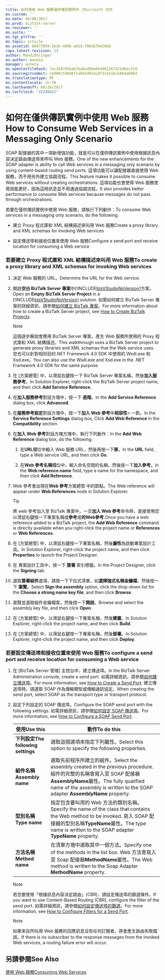 ```yaml
---
title: 如何使用 Web 服務僅供傳訊實例中 |Microsoft 文件
ms.custom: ''
ms.date: 06/08/2017
ms.prod: biztalk-server
ms.reviewer: ''
ms.suite: ''
ms.tgt_pltfrm: ''
ms.topic: article
ms.assetid: 66873959-5b1b-4d9b-ad19-f083670420b8
caps.latest.revision: 14
author: MandiOhlinger
ms.author: mandia
manager: anneta
ms.openlocfilehash: 7ac3e87d54ab7babed8be6b4d81267d22d8ac319
ms.sourcegitcommit: cb908c540d8f1a692d01dc8f313e16cb4b4e696d
ms.translationtype: MT
ms.contentlocale: zh-TW
ms.lasthandoff: 09/20/2017
ms.locfileid: "22249422"
---
```

# <a name="how-to-consume-web-services-in-a-messaging-only-scenario"></a><span data-ttu-id="9cb55-102">如何在僅供傳訊實例中使用 Web 服務</span><span class="sxs-lookup"><span data-stu-id="9cb55-102">How to Consume Web Services in a Messaging Only Scenario</span></span>
<span data-ttu-id="9cb55-103">SOAP 配接器的其中一項新增強功能，就是可以在僅供傳訊實例中使用根據訊息內容決定路由傳送埠來呼叫 Web 服務。</span><span class="sxs-lookup"><span data-stu-id="9cb55-103">One of the new enhancements for the SOAP adapter is ability to call Web services in a messaging only scenario by using content-based routing send ports.</span></span> <span data-ttu-id="9cb55-104">這項功能可以讓配接器直接使用 Web 服務，而不用另外建立協調流程。</span><span class="sxs-lookup"><span data-stu-id="9cb55-104">This feature makes it possible to consume Web services without creating orchestrations.</span></span> <span data-ttu-id="9cb55-105">這項功能也會使得 Web 服務使用效能更好，因為這時訊息並不用通過協調流程。</span><span class="sxs-lookup"><span data-stu-id="9cb55-105">It also provides better performance to consume Web services because messages do not pass through orchestrations.</span></span>  
  
 <span data-ttu-id="9cb55-106">若要在僅供傳訊實例中使用 Web 服務，請執行下列動作：</span><span class="sxs-lookup"><span data-stu-id="9cb55-106">To consume Web services in a messaging only scenario, do the following:</span></span>  
  
-   <span data-ttu-id="9cb55-107">建立 Proxy 程式庫和 XML 結構描述來叫用 Web 服務</span><span class="sxs-lookup"><span data-stu-id="9cb55-107">Create a proxy library and XML schemas for invoking Web services</span></span>  
  
-   <span data-ttu-id="9cb55-108">設定傳送埠和接收位置來使用 Web 服務</span><span class="sxs-lookup"><span data-stu-id="9cb55-108">Configure a send port and receive location for consuming a Web service</span></span>  
  
### <a name="to-create-a-proxy-library-and-xml-schemas-for-invoking-web-services"></a><span data-ttu-id="9cb55-109">若要建立 Proxy 程式庫和 XML 結構描述來叫用 Web 服務</span><span class="sxs-lookup"><span data-stu-id="9cb55-109">To create a proxy library and XML schemas for invoking Web services</span></span>  
  
1.  <span data-ttu-id="9cb55-110">決定 Web 服務的 URL。</span><span class="sxs-lookup"><span data-stu-id="9cb55-110">Determine the URL for the Web service.</span></span>  
  
2.  <span data-ttu-id="9cb55-111">開啟**空白 BizTalk Server 專案**中[!INCLUDE[btsVStudioNoVersion](../includes/btsvstudionoversion-md.md)]方案。</span><span class="sxs-lookup"><span data-stu-id="9cb55-111">Open an **Empty BizTalk Server Project** in a [!INCLUDE[btsVStudioNoVersion](../includes/btsvstudionoversion-md.md)] solution.</span></span> <span data-ttu-id="9cb55-112">如需如何建立 BizTalk Server 專案的詳細資訊，請參閱[如何建立 BizTalk 專案](../core/how-to-create-biztalk-projects.md)。</span><span class="sxs-lookup"><span data-stu-id="9cb55-112">For more information about how to create a BizTalk Server project, see [How to Create BizTalk Projects](../core/how-to-create-biztalk-projects.md).</span></span>  
  
    > [!NOTE]
    >  <span data-ttu-id="9cb55-113">這個逐步解說會應用 BizTalk Server 專案，產生 Web 服務所使用的 Proxy 程式庫和 XML 結構描述。</span><span class="sxs-lookup"><span data-stu-id="9cb55-113">This walkthrough uses a BizTalk Server project to generate proxy libraries and XML schemas that the Web service uses.</span></span> <span data-ttu-id="9cb55-114">您也可以針對相同目的.NET Framework 4.0 SDK 中使用的 Wsdl.exe 和 Xsd.exe。</span><span class="sxs-lookup"><span data-stu-id="9cb55-114">You can also use the Wsdl.exe and Xsd.exe in the .NET Framework 4.0 SDK for the same purpose.</span></span>  
  
3.  <span data-ttu-id="9cb55-115">在 [方案總管] 中，以滑鼠右鍵按一下 BizTalk Server 專案名稱，然後**加入服務參考**。</span><span class="sxs-lookup"><span data-stu-id="9cb55-115">In Solution Explorer, right-click the BizTalk Server project name, and then click **Add Service Reference**.</span></span>  
  
4.  <span data-ttu-id="9cb55-116">在**加入服務參考**對話方塊中，按一下 **進階**。</span><span class="sxs-lookup"><span data-stu-id="9cb55-116">In the **Add Service Reference** dialog box, click **Advanced**.</span></span>  
  
5.  <span data-ttu-id="9cb55-117">在**服務參考設定**對話方塊中，按一下**加入 Web 參考**中**相容性**> 一節。</span><span class="sxs-lookup"><span data-stu-id="9cb55-117">In the **Service Reference Settings** dialog box, Click **Add Web Reference** in the **Compatibility** section.</span></span>  
  
6.  <span data-ttu-id="9cb55-118">在**加入 Web 參考**對話方塊方塊中，執行下列動作：</span><span class="sxs-lookup"><span data-stu-id="9cb55-118">In the **Add Web Reference** dialog box, do the following:</span></span>  
  
    1.  <span data-ttu-id="9cb55-119">在**URL**欄位中輸入 Web 服務 URL，然後再按一下**移**。</span><span class="sxs-lookup"><span data-stu-id="9cb55-119">In the **URL** field, type a Web service URL, and then click **Go**.</span></span>  
  
    2.  <span data-ttu-id="9cb55-120">在**Web 參考名稱**欄位中，輸入命名空間的名稱，然後按一下**加入參考**。</span><span class="sxs-lookup"><span data-stu-id="9cb55-120">In the **Web reference name** field, type a name for the namespace, and then click **Add Reference**.</span></span>  
  
7.  <span data-ttu-id="9cb55-121">Web 參考會出現在**Web 參考**方案總管 中的節點。</span><span class="sxs-lookup"><span data-stu-id="9cb55-121">The Web reference will appear under **Web References** node in Solution Explorer.</span></span>  
  
    > [!TIP]
    >  <span data-ttu-id="9cb55-122">將 web 參考加入至 BizTalk 專案中，一旦**加入 Web 參考**命令時，直接使用您以滑鼠右鍵按一下專案名稱或**參考**或**的Web參考**.</span><span class="sxs-lookup"><span data-stu-id="9cb55-122">Once you have a web reference added to a BizTalk project, the **Add Web Reference** command is directly available when you right-click the project name or **References** or **Web References**.</span></span>  
  
8.  <span data-ttu-id="9cb55-123">在 [方案總管] 中，以滑鼠右鍵按一下專案名稱，然後**屬性**為啟動專案設計工具。</span><span class="sxs-lookup"><span data-stu-id="9cb55-123">In Solution Explorer, right-click the project name, and then click **Properties** to launch the Project Designer.</span></span>  
  
9. <span data-ttu-id="9cb55-124">在 專案設計工具中，按一下 **簽署** 索引標籤。</span><span class="sxs-lookup"><span data-stu-id="9cb55-124">In the Project Designer, click the **Signing** tab.</span></span>  
  
10. <span data-ttu-id="9cb55-125">選取**簽署組件**選項，請按一下下拉式清單，如**選擇強式名稱金鑰檔**，然後按一下 **瀏覽**。</span><span class="sxs-lookup"><span data-stu-id="9cb55-125">Select **Sign the assembly** option, click the drop-down list for the **Choose a strong name key file**, and then click **Browse**.</span></span>  
  
11. <span data-ttu-id="9cb55-126">瀏覽並選取組件金鑰檔案，然後按一下**開啟**。</span><span class="sxs-lookup"><span data-stu-id="9cb55-126">Browse and select the assembly key file, and then click **Open**.</span></span>  
  
12. <span data-ttu-id="9cb55-127">在 [方案總管] 中，以滑鼠右鍵按一下專案名稱，然後**建置**。</span><span class="sxs-lookup"><span data-stu-id="9cb55-127">In Solution Explorer, right-click the project name, and then click **Build**.</span></span>  
  
13. <span data-ttu-id="9cb55-128">在 [方案總管] 中，以滑鼠右鍵按一下專案名稱，然後**部署**。</span><span class="sxs-lookup"><span data-stu-id="9cb55-128">In Solution Explorer, right-click the project name, and then click **Deploy**.</span></span>  
  
### <a name="to-configure-a-send-port-and-receive-location-for-consuming-a-web-service"></a><span data-ttu-id="9cb55-129">若要設定傳送埠和接收位置來使用 Web 服務</span><span class="sxs-lookup"><span data-stu-id="9cb55-129">To configure a send port and receive location for consuming a Web service</span></span>  
  
1.  <span data-ttu-id="9cb55-130">在 [BizTalk Server 管理] 主控台中，建立傳送埠。</span><span class="sxs-lookup"><span data-stu-id="9cb55-130">In the BizTalk Server Administration console, create a send port.</span></span> <span data-ttu-id="9cb55-131">如需詳細資訊，請參閱[如何建立傳送埠](../core/how-to-create-a-send-port2.md)。</span><span class="sxs-lookup"><span data-stu-id="9cb55-131">For more information, see [How to Create a Send Port](../core/how-to-create-a-send-port2.md).</span></span> <span data-ttu-id="9cb55-132">建立傳送埠時，請選取 SOAP 作為傳輸類型或傳輸通訊協定。</span><span class="sxs-lookup"><span data-stu-id="9cb55-132">When creating the send port, select SOAP as the transport type or transport protocol.</span></span>  
  
2.  <span data-ttu-id="9cb55-133">設定下列設定的 SOAP 傳送埠。</span><span class="sxs-lookup"><span data-stu-id="9cb55-133">Configure the SOAP send port with the following settings.</span></span> <span data-ttu-id="9cb55-134">如需詳細資訊，請參閱[如何設定 SOAP 傳送埠](../core/how-to-configure-a-soap-send-port.md)。</span><span class="sxs-lookup"><span data-stu-id="9cb55-134">For more information, see [How to Configure a SOAP Send Port](../core/how-to-configure-a-soap-send-port.md).</span></span>  
  
    |<span data-ttu-id="9cb55-135">使用</span><span class="sxs-lookup"><span data-stu-id="9cb55-135">Use this</span></span>|<span data-ttu-id="9cb55-136">動作</span><span class="sxs-lookup"><span data-stu-id="9cb55-136">To do this</span></span>|  
    |--------------|----------------|  
    |<span data-ttu-id="9cb55-137">**下列設定**</span><span class="sxs-lookup"><span data-stu-id="9cb55-137">**The following settings**</span></span>|<span data-ttu-id="9cb55-138">選取這個選項來指定下列屬性。</span><span class="sxs-lookup"><span data-stu-id="9cb55-138">Select this option to specify the following properties.</span></span>|  
    |<span data-ttu-id="9cb55-139">**組件名稱**</span><span class="sxs-lookup"><span data-stu-id="9cb55-139">**Assembly name**</span></span>|<span data-ttu-id="9cb55-140">選取先前程序所建立的組件。</span><span class="sxs-lookup"><span data-stu-id="9cb55-140">Select the assembly created in the previous procedure.</span></span> <span data-ttu-id="9cb55-141">組件的完整的名稱會寫入至 SOAP 配接器**AssemblyName**屬性。</span><span class="sxs-lookup"><span data-stu-id="9cb55-141">The fully qualified name of the assembly is written to the SOAP adapter **AssemblyName** property.</span></span>|  
    |<span data-ttu-id="9cb55-142">**型別名稱**</span><span class="sxs-lookup"><span data-stu-id="9cb55-142">**Type name**</span></span>|<span data-ttu-id="9cb55-143">指定包含要叫用的 Web 方法的類別名稱。</span><span class="sxs-lookup"><span data-stu-id="9cb55-143">Specify the name of the class that contains the Web method to be invoked.</span></span> <span data-ttu-id="9cb55-144">寫入 SOAP 配接器的型別名稱**TypeName**屬性。</span><span class="sxs-lookup"><span data-stu-id="9cb55-144">The type name is written to the SOAP adapter **TypeName** property.</span></span>|  
    |<span data-ttu-id="9cb55-145">**方法名稱**</span><span class="sxs-lookup"><span data-stu-id="9cb55-145">**Method name**</span></span>|<span data-ttu-id="9cb55-146">在清單方塊中選取其中一個方法。</span><span class="sxs-lookup"><span data-stu-id="9cb55-146">Specify one of the methods in the list box.</span></span> <span data-ttu-id="9cb55-147">Web 方法會寫入至 Soap 配接器**MethodName**屬性。</span><span class="sxs-lookup"><span data-stu-id="9cb55-147">The Web method is written to the Soap Adapter **MethodName** property.</span></span>|  
  
    > [!NOTE]
    >  <span data-ttu-id="9cb55-148">若您要使用「根據訊息內容決定路由」(CBR)，請設定傳送埠的篩選條件。</span><span class="sxs-lookup"><span data-stu-id="9cb55-148">If you want to use Content-Based Routing (CBR), configure the filter of the send port.</span></span> <span data-ttu-id="9cb55-149">如需詳細資訊，請參閱[如何設定傳送埠的篩選](../core/how-to-configure-filters-for-a-send-port.md)。</span><span class="sxs-lookup"><span data-stu-id="9cb55-149">For more information, see [How to Configure Filters for a Send Port](../core/how-to-configure-filters-for-a-send-port.md).</span></span>  
  
    > [!NOTE]
    >  <span data-ttu-id="9cb55-150">如果來自所叫用 Web 服務的回應訊息沒有任何訂閱者，將會產生路由失敗錯誤。</span><span class="sxs-lookup"><span data-stu-id="9cb55-150">If there is no subscriber to the response messages from the invoked Web services, a routing failure error will occur.</span></span>  
  
## <a name="see-also"></a><span data-ttu-id="9cb55-151">另請參閱</span><span class="sxs-lookup"><span data-stu-id="9cb55-151">See Also</span></span>  
 [<span data-ttu-id="9cb55-152">使用 Web 服務</span><span class="sxs-lookup"><span data-stu-id="9cb55-152">Consuming Web Services</span></span>](../core/consuming-web-services.md)